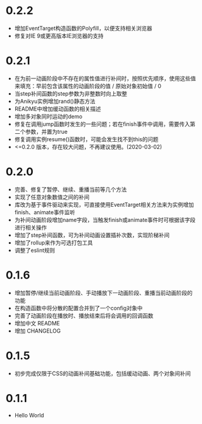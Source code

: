 # 0.2.2
- 增加EventTarget构造函数的Polyfill，以便支持相关浏览器
- 修复对IE 9或更高版本IE浏览器的支持

# 0.2.1
- 在为前一动画阶段中不存在的属性值进行补间时，按照优先顺序，使用这些值来填充：早前包含该属性的动画阶段的值 / 原始对象初始值 / 0
- 当step补间函数的step参数为非整数时向上取整
- 为Anikyu实例增加rand()静态方法
- README中增加缓动函数的相关描述
- 增加多对象同时运动的demo
- 修复在调用jump函数时发生的一些问题；若在finish事件中调用，需要传入第二个参数，并置为true
- 修复调用实例resume()函数时，可能会发生找不到this的问题
- <=0.2.0 版本，存在较大问题，不再建议使用。(2020-03-02)

# 0.2.0 
- 完善、修复了暂停、继续、重播当前等几个方法
- 实现了任意对象数值之间的补间
- 库改为基于事件驱动来实现，可直接使用EventTarget相关方法来为实例增加finish、animate事件监听
- 为补间动画阶段增加name字段，当触发finish或animate事件时可根据该字段进行相关操作
- 增加了step补间函数，可为补间动画设置插补次数，实现阶梯补间
- 增加了rollup来作为可选打包工具
- 调整了eslint规则

# 0.1.6 
- 增加暂停/继续当前动画阶段、手动播放下一动画阶段、重播当前动画阶段的功能
- 在构造函数中将分散的配置合并到了一个config对象中
- 完善了动画阶段在播放时、播放结束后将会调用的回调函数
- 增加中文 README
- 增加 CHANGELOG

# 0.1.5
- 初步完成仅限于CSS的动画补间基础功能，包括缓动动画、两个对象间补间

# 0.1.1
- Hello World